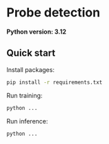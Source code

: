 # Probe detection

**Python version: 3.12**


## Quick start

Install packages:

```bash
pip install -r requirements.txt
```

Run training:

```bash
python ...
```

Run inference:

```bash
python ...
```
